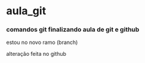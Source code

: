 # aula_git
### comandos git finalizando aula de git e github


estou no novo ramo (branch)

alteração feita no github 
